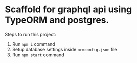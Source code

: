 # Scaffold for graphql api using TypeORM and postgres.

Steps to run this project:

1. Run `npm i` command
2. Setup database settings inside `ormconfig.json` file
3. Run `npm start` command
